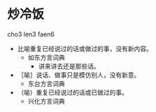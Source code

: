 # 炒冷饭
cho3 len3 faen6
+ 比喻重复已经说过的话或做过的事，没有新内容。
  * 如东方言词典
    - 讲来讲去还是那些话。
+ ［喻］说话、做事只是模仿别人，没有新意。
  * 东台方言词典
+ （喻）重复已经说过的话或已做过的事。
  * 兴化方言词典
